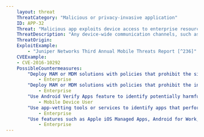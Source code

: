 ```yaml
---
    layout: threat
    ThreatCategory: "Malicious or privacy-invasive application"
    ID: APP-32
    Threat: "Malicious app exploits device access to enterprise resources"
    ThreatDescription: "Any device-wide communication channels, such as an encrypted enterprise Wi-Fi connection, may be accessible to all apps running on the device. This may allow an attacker to bypass some network defense mechanisms, such as network access control or firewalls, thereby facilitating attacks against enterprise resources from within the enterprise network."
    ThreatOrigin:
    ExploitExample:
        - "Juniper Networks Third Annual Mobile Threats Report [^236]"
    CVEExample:
    - CVE-2016-10292
    PossibleCountermeasures:
        "Deploy MAM or MDM solutions with policies that prohibit the side-loading of apps, which may bypass security checks on the app.":
            - Enterprise
        "Deploy MAM or MDM solutions with policies that prohibit the installation of apps from 3rd party (unofficial) app stores.":
            - Enterprise
        "Use Android Verify Apps feature to identify potentially harmful.":
            - Mobile Device User
        "Use app-vetting tools or services to identify apps that perform host discovery or attempt to access hosts with internal (e.g. inside a private LAN) domains or IP addresses.":
            - Enterprise
        "Use features such as Apple iOS Managed Apps, Android for Work, or Samsung KNOX Workspace that provide some level of separation between personal apps and enterprise apps to mitigate the impact of malicious behaviors, including use of per-app/per-user VPN features, so that only enterprise-approved apps can traverse the VPN and access enterprise resources.":
            - Enterprise
---
```

